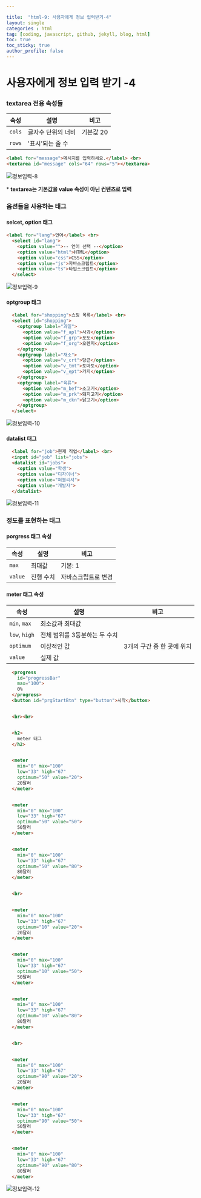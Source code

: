 ```yaml
---

title:  "html-9: 사용자에게 정보 입력받기-4"
layout: single
categories : html
tag: [coding, javascript, github, jekyll, blog, html]
toc: true
toc_sticky: true
author_profile: false
---
```




# 사용자에게 정보 입력 받기 -4



### textarea 전용 속성들

| **속성** | **설명**           | **비고**  |
| -------- | ------------------ | --------- |
| `cols`   | 글자수 단위의 너비 | 기본값 20 |
| `rows`   | '표시'되는  줄 수  |           |



```html
<label for="message">메시지를 입력하세요.</label> <br>
<textarea id="message" cols="64" rows="5"></textarea>
```

![정보입력-8](https://user-images.githubusercontent.com/112338209/194706265-afb2b739-2324-47a3-987d-94affbf86876.jpg)


\* **textarea는 기본값을 value 속성이 아닌 컨텐츠로 입력**



### 옵션들을 사용하는 태그



#### selcet, option 태그

```html
<label for="lang">언어</label> <br>
  <select id="lang">
    <option value="">-- 언어 선택 --</option>
    <option value="html">HTML</option>
    <option value="css">CSS</option>
    <option value="js">자바스크립트</option>
    <option value="ts">타입스크립트</option>
  </select>
```

![정보입력-9](https://user-images.githubusercontent.com/112338209/194706270-2bca85a4-d95c-498f-a51c-33fc14952ba1.jpg)


#### optgroup 태그

```html
  <label for="shopping">쇼핑 목록</label> <br>
  <select id="shopping">
    <optgroup label="과일">
      <option value="f_apl">사과</option>
      <option value="f_grp">포도</option>
      <option value="f_org">오렌지</option>
    </optgroup>
    <optgroup label="채소">
      <option value="v_crt">당근</option>
      <option value="v_tmt">토마토</option>
      <option value="v_ept">가지</option>
    </optgroup>
    <optgroup label="육류">
      <option value="m_bef">소고기</option>
      <option value="m_prk">돼지고기</option>
      <option value="m_ckn">닭고기</option>
    </optgroup>
  </select>
```

![정보입력-10](https://user-images.githubusercontent.com/112338209/194706305-9834e197-a12c-4041-8eb4-1e6f2d736818.jpg)


#### datalist 태그

```html
  <label for="job">현재 직업</label> <br>
  <input id="job" list="jobs">
  <datalist id="jobs">
    <option value="학생">
    <option value="디자이너">
    <option value="퍼블리셔">
    <option value="개발자">
  </datalist>
```


![정보입력-11](https://user-images.githubusercontent.com/112338209/194706287-cec3ffe0-b49f-4ecb-ac58-87958d7d454b.jpg)



### 정도를 표현하는 태그



#### porgress 태그 속성

| 속성    | 설명      | 비고                |
| ------- | --------- | ------------------- |
| `max`   | 최대값    | 기본: 1             |
| `value` | 진행 수치 | 자바스크립트로 변경 |

#### meter 태그 속성

| **속성**      | **설명**                      | **비고**                   |
| ------------- | ----------------------------- | -------------------------- |
| `min`, `max ` | 최소값과 최대값               |                            |
| `low`, `high` | 전체 범위를 3등분하는 두 수치 |                            |
| `optimum`     | 이상적인 값                   | 3개의 구간 중 한 곳에 위치 |
| `value`       | 실제 값                       |                            |



```html
  <progress 
    id="progressBar" 
    max="100">
    0%
  </progress>
  <button id="prgStartBtn" type="button">시작</button>


  <br><br>


  <h2>
    meter 태그
  </h2>


  <meter 
    min="0" max="100"
    low="33" high="67"
    optimum="50" value="20">
    20달러
  </meter>


  <meter 
    min="0" max="100"
    low="33" high="67"
    optimum="50" value="50">
    50달러
  </meter>


  <meter 
    min="0" max="100"
    low="33" high="67"
    optimum="50" value="80">
    80달러
  </meter>


  <br>


  <meter 
    min="0" max="100"
    low="33" high="67"
    optimum="10" value="20">
    20달러
  </meter>


  <meter 
    min="0" max="100"
    low="33" high="67"
    optimum="10" value="50">
    50달러
  </meter>


  <meter 
    min="0" max="100"
    low="33" high="67"
    optimum="10" value="80">
    80달러
  </meter>


  <br>


  <meter 
    min="0" max="100"
    low="33" high="67"
    optimum="90" value="20">
    20달러
  </meter>


  <meter 
    min="0" max="100"
    low="33" high="67"
    optimum="90" value="50">
    50달러
  </meter>


  <meter 
    min="0" max="100"
    low="33" high="67"
    optimum="90" value="80">
    80달러
  </meter>
```

![정보입력-12](https://user-images.githubusercontent.com/112338209/194706292-ba768fc4-ab7c-4224-8eae-f288db0a7f94.jpg)



